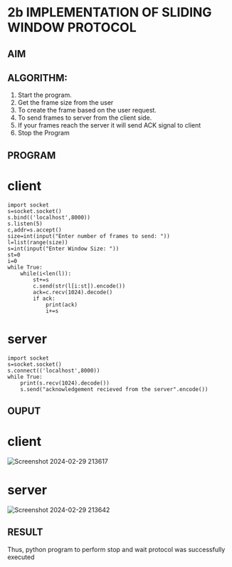 # 2b IMPLEMENTATION OF SLIDING WINDOW PROTOCOL
## AIM
## ALGORITHM:
1. Start the program.
2. Get the frame size from the user
3. To create the frame based on the user request.
4. To send frames to server from the client side.
5. If your frames reach the server it will send ACK signal to client
6. Stop the Program
## PROGRAM
# client
```
import socket
s=socket.socket()
s.bind(('localhost',8000))
s.listen(5)
c,addr=s.accept()
size=int(input("Enter number of frames to send: "))
l=list(range(size))
s=int(input("Enter Window Size: "))
st=0
i=0
while True:
    while(i<len(l)):
        st+=s
        c.send(str(l[i:st]).encode())
        ack=c.recv(1024).decode()
        if ack:
            print(ack)
            i+=s

```
# server
```
import socket
s=socket.socket()
s.connect(('localhost',8000))
while True:
    print(s.recv(1024).decode())
    s.send("acknowledgement recieved from the server".encode())
```
## OUPUT
# client
![Screenshot 2024-02-29 213617](https://github.com/23012238/2b_SLIDING_WINDOW_PROTOCOL/assets/150011605/72644b22-f2ee-4edb-965d-119ef1bdbe81)

# server
![Screenshot 2024-02-29 213642](https://github.com/23012238/2b_SLIDING_WINDOW_PROTOCOL/assets/150011605/d27d418c-eab2-46f6-b23f-3b490d3e32ca)

## RESULT
Thus, python program to perform stop and wait protocol was successfully executed
